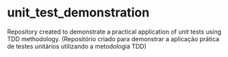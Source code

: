 # unit_test_demonstration
Repository created to demonstrate a practical application of unit tests using TDD methodology. (Repositório criado para demonstrar a aplicação prática de testes unitários utilizando a metodologia TDD) 
